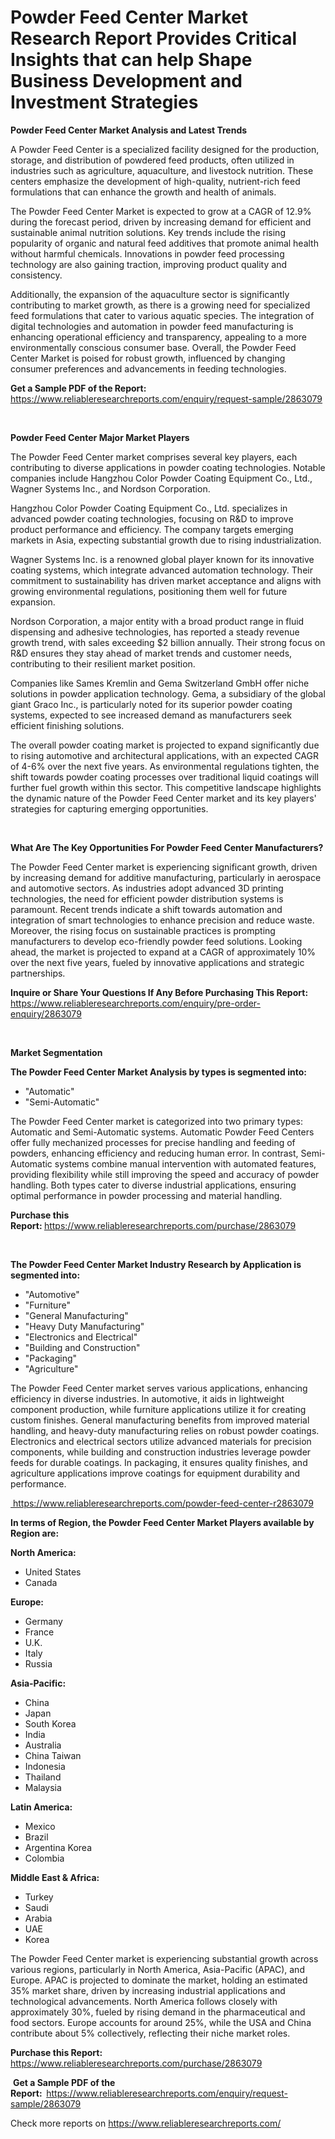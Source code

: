 <p><h1>Powder Feed Center Market Research Report Provides Critical Insights that can help Shape Business Development and Investment Strategies</h1></p><p><strong>Powder Feed Center Market Analysis and Latest Trends</strong></p>
<p><p>A Powder Feed Center is a specialized facility designed for the production, storage, and distribution of powdered feed products, often utilized in industries such as agriculture, aquaculture, and livestock nutrition. These centers emphasize the development of high-quality, nutrient-rich feed formulations that can enhance the growth and health of animals.</p><p>The Powder Feed Center Market is expected to grow at a CAGR of 12.9% during the forecast period, driven by increasing demand for efficient and sustainable animal nutrition solutions. Key trends include the rising popularity of organic and natural feed additives that promote animal health without harmful chemicals. Innovations in powder feed processing technology are also gaining traction, improving product quality and consistency. </p><p>Additionally, the expansion of the aquaculture sector is significantly contributing to market growth, as there is a growing need for specialized feed formulations that cater to various aquatic species. The integration of digital technologies and automation in powder feed manufacturing is enhancing operational efficiency and transparency, appealing to a more environmentally conscious consumer base. Overall, the Powder Feed Center Market is poised for robust growth, influenced by changing consumer preferences and advancements in feeding technologies.</p></p>
<p><strong>Get a Sample PDF of the Report:&nbsp;</strong> <a href="https://www.reliableresearchreports.com/enquiry/request-sample/2863079?utm_campaign=3255&utm_medium=2&utm_source=Github&utm_content=ia&utm_term=12032025&utm_id=powder-feed-center">https://www.reliableresearchreports.com/enquiry/request-sample/2863079</a></p>
<p>&nbsp;</p>
<p><strong>Powder Feed Center Major Market Players</strong></p>
<p><p>The Powder Feed Center market comprises several key players, each contributing to diverse applications in powder coating technologies. Notable companies include Hangzhou Color Powder Coating Equipment Co., Ltd., Wagner Systems Inc., and Nordson Corporation.</p><p>Hangzhou Color Powder Coating Equipment Co., Ltd. specializes in advanced powder coating technologies, focusing on R&D to improve product performance and efficiency. The company targets emerging markets in Asia, expecting substantial growth due to rising industrialization.</p><p>Wagner Systems Inc. is a renowned global player known for its innovative coating systems, which integrate advanced automation technology. Their commitment to sustainability has driven market acceptance and aligns with growing environmental regulations, positioning them well for future expansion.</p><p>Nordson Corporation, a major entity with a broad product range in fluid dispensing and adhesive technologies, has reported a steady revenue growth trend, with sales exceeding $2 billion annually. Their strong focus on R&D ensures they stay ahead of market trends and customer needs, contributing to their resilient market position.</p><p>Companies like Sames Kremlin and Gema Switzerland GmbH offer niche solutions in powder application technology. Gema, a subsidiary of the global giant Graco Inc., is particularly noted for its superior powder coating systems, expected to see increased demand as manufacturers seek efficient finishing solutions.</p><p>The overall powder coating market is projected to expand significantly due to rising automotive and architectural applications, with an expected CAGR of 4-6% over the next five years. As environmental regulations tighten, the shift towards powder coating processes over traditional liquid coatings will further fuel growth within this sector. This competitive landscape highlights the dynamic nature of the Powder Feed Center market and its key players' strategies for capturing emerging opportunities.</p></p>
<p>&nbsp;</p>
<p><strong>What Are The Key Opportunities For Powder Feed Center Manufacturers?</strong></p>
<p><p>The Powder Feed Center market is experiencing significant growth, driven by increasing demand for additive manufacturing, particularly in aerospace and automotive sectors. As industries adopt advanced 3D printing technologies, the need for efficient powder distribution systems is paramount. Recent trends indicate a shift towards automation and integration of smart technologies to enhance precision and reduce waste. Moreover, the rising focus on sustainable practices is prompting manufacturers to develop eco-friendly powder feed solutions. Looking ahead, the market is projected to expand at a CAGR of approximately 10% over the next five years, fueled by innovative applications and strategic partnerships.</p></p>
<p><strong>Inquire or Share Your Questions If Any Before Purchasing This Report:</strong> <a href="https://www.reliableresearchreports.com/enquiry/pre-order-enquiry/2863079?utm_campaign=3255&utm_medium=2&utm_source=Github&utm_content=ia&utm_term=12032025&utm_id=powder-feed-center">https://www.reliableresearchreports.com/enquiry/pre-order-enquiry/2863079</a></p>
<p>&nbsp;</p>
<p><strong>Market Segmentation</strong></p>
<p><strong>The Powder Feed Center Market Analysis by types is segmented into:</strong></p>
<p><ul><li>"Automatic"</li><li>"Semi-Automatic"</li></ul></p>
<p><p>The Powder Feed Center market is categorized into two primary types: Automatic and Semi-Automatic systems. Automatic Powder Feed Centers offer fully mechanized processes for precise handling and feeding of powders, enhancing efficiency and reducing human error. In contrast, Semi-Automatic systems combine manual intervention with automated features, providing flexibility while still improving the speed and accuracy of powder handling. Both types cater to diverse industrial applications, ensuring optimal performance in powder processing and material handling.</p></p>
<p><strong>Purchase this Report:&nbsp;</strong><a href="https://www.reliableresearchreports.com/purchase/2863079?utm_campaign=3255&utm_medium=2&utm_source=Github&utm_content=ia&utm_term=12032025&utm_id=powder-feed-center">https://www.reliableresearchreports.com/purchase/2863079</a></p>
<p>&nbsp;</p>
<p><strong>The Powder Feed Center Market Industry Research by Application is segmented into:</strong></p>
<p><ul><li>"Automotive"</li><li>"Furniture"</li><li>"General Manufacturing"</li><li>"Heavy Duty Manufacturing"</li><li>"Electronics and Electrical"</li><li>"Building and Construction"</li><li>"Packaging"</li><li>"Agriculture"</li></ul></p>
<p><p>The Powder Feed Center market serves various applications, enhancing efficiency in diverse industries. In automotive, it aids in lightweight component production, while furniture applications utilize it for creating custom finishes. General manufacturing benefits from improved material handling, and heavy-duty manufacturing relies on robust powder coatings. Electronics and electrical sectors utilize advanced materials for precision components, while building and construction industries leverage powder feeds for durable coatings. In packaging, it ensures quality finishes, and agriculture applications improve coatings for equipment durability and performance.</p></p>
<p><a href="https://www.reliableresearchreports.com/powder-feed-center-r2863079?utm_campaign=3255&utm_medium=2&utm_source=Github&utm_content=ia&utm_term=12032025&utm_id=powder-feed-center">&nbsp;https://www.reliableresearchreports.com/powder-feed-center-r2863079</a></p>
<p><strong>In terms of Region, the Powder Feed Center Market Players available by Region are:</strong></p>
<p>
    <p> <strong> North America: </strong>
        <ul>
            <li>United States</li>
            <li>Canada</li>
        </ul>
        </p> 
    <p> <strong> Europe: </strong>
        <ul>
            <li>Germany</li>
            <li>France</li>
            <li>U.K.</li>
            <li>Italy</li>
            <li>Russia</li>
        </ul>
        </p> 
    <p> <strong> Asia-Pacific: </strong>
        <ul>
            <li>China</li>
            <li>Japan</li>
            <li>South Korea</li>
            <li>India</li>
            <li>Australia</li>
            <li>China Taiwan</li>
            <li>Indonesia</li>
            <li>Thailand</li>
            <li>Malaysia</li>
        </ul>
        </p> 
    <p> <strong> Latin America: </strong>
        <ul>
            <li>Mexico</li>
            <li>Brazil</li>
            <li>Argentina Korea</li>
            <li>Colombia</li>
        </ul>
        </p> 
    <p> <strong> Middle East & Africa: </strong>
        <ul>
            <li>Turkey</li>
            <li>Saudi</li>
            <li>Arabia</li>
            <li>UAE</li>
            <li>Korea</li>
        </ul>
    </p>
    </p>
<p><p>The Powder Feed Center market is experiencing substantial growth across various regions, particularly in North America, Asia-Pacific (APAC), and Europe. APAC is projected to dominate the market, holding an estimated 35% market share, driven by increasing industrial applications and technological advancements. North America follows closely with approximately 30%, fueled by rising demand in the pharmaceutical and food sectors. Europe accounts for around 25%, while the USA and China contribute about 5% collectively, reflecting their niche market roles.</p></p>
<p><strong>Purchase this Report: </strong><a href="https://www.reliableresearchreports.com/purchase/2863079?utm_campaign=3255&utm_medium=2&utm_source=Github&utm_content=ia&utm_term=12032025&utm_id=powder-feed-center">https://www.reliableresearchreports.com/purchase/2863079</a></p>
<p>&nbsp;<strong>Get a Sample PDF of the Report:&nbsp;&nbsp;</strong><a href="https://www.reliableresearchreports.com/enquiry/request-sample/2863079?utm_campaign=3255&utm_medium=2&utm_source=Github&utm_content=ia&utm_term=12032025&utm_id=powder-feed-center">https://www.reliableresearchreports.com/enquiry/request-sample/2863079</a></p>
<p><strong></strong></p>
<p>Check more reports on <a href="https://www.reliableresearchreports.com/?utm_campaign=3255&utm_medium=2&utm_source=Github&utm_content=ia&utm_term=12032025&utm_id=powder-feed-center">https://www.reliableresearchreports.com/</a></p>